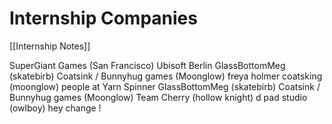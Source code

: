 # Internship Companies

[[Internship Notes]]

SuperGiant Games (San Francisco)
Ubisoft Berlin
GlassBottomMeg (skatebirb)
Coatsink / Bunnyhug games (Moonglow)
freya holmer
coatsking (moonglow)
people at Yarn Spinner
GlassBottomMeg (skatebirb)
Coatsink / Bunnyhug games (Moonglow)
Team Cherry (hollow knight)
d pad studio (owlboy)
hey change !
